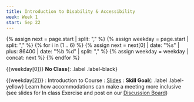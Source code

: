 ```yaml
---
title: Introduction to Disability & Accessibility
week: Week 1
start: Sep 22
---
```


{% assign next = page.start |  split: "," %}
{% assign weekday = page.start |  split: "," %}
{% for i in (1 .. 6) %}
   {% assign next = next[0] | date: "%s" | plus: 86400 | date: "%b %d" | split: "," %}
   {% assign weekday = weekday | concat: next %}
{% endfor %}

{{weekday[0]}}
**No Class**{: .label .label-black}

{{weekday[2]}}
: Introduction to Course
  : [Slides](slides/introduction.html)
: **Skill Goal**{: .label .label-yellow} Learn how accommodations can make a meeting more inclusive (see slides for In class Exercise and post on our [Discussion Board]({{site.discussion}}))
  
